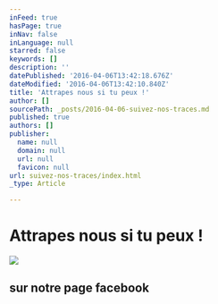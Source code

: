 ```yaml
---
inFeed: true
hasPage: true
inNav: false
inLanguage: null
starred: false
keywords: []
description: ''
datePublished: '2016-04-06T13:42:18.676Z'
dateModified: '2016-04-06T13:42:10.840Z'
title: 'Attrapes nous si tu peux !'
author: []
sourcePath: _posts/2016-04-06-suivez-nos-traces.md
published: true
authors: []
publisher:
  name: null
  domain: null
  url: null
  favicon: null
url: suivez-nos-traces/index.html
_type: Article

---
```

# Attrapes nous si tu peux !
![](https://the-grid-user-content.s3-us-west-2.amazonaws.com/b9b23d3a-dc8d-4dc3-9309-c465bb79ee5a.jpg)

## sur notre page facebook
